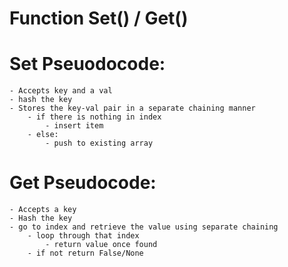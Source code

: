 # Function Set() / Get()


# Set Pseuodocode:
    - Accepts key and a val
    - hash the key
    - Stores the key-val pair in a separate chaining manner
        - if there is nothing in index
            - insert item
        - else:
            - push to existing array

# Get Pseudocode:
    - Accepts a key
    - Hash the key
    - go to index and retrieve the value using separate chaining
        - loop through that index
            - return value once found
        - if not return False/None